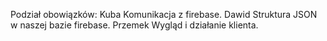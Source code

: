 Podział obowiązków:
Kuba
Komunikacja z firebase.
Dawid
Struktura JSON w naszej bazie firebase.
Przemek
Wygląd i działanie klienta.